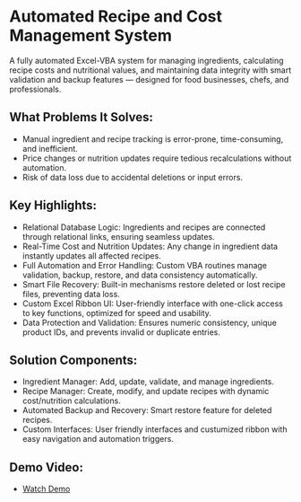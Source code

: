 # Automated Recipe and Cost Management System

A fully automated Excel-VBA system for managing ingredients, calculating recipe costs and nutritional values, and maintaining data integrity with smart validation and backup features — designed for food businesses, chefs, and professionals.

## What Problems It Solves:
- Manual ingredient and recipe tracking is error-prone, time-consuming, and inefficient.
- Price changes or nutrition updates require tedious recalculations without automation.
- Risk of data loss due to accidental deletions or input errors.

## Key Highlights:
- Relational Database Logic: Ingredients and recipes are connected through relational links, ensuring seamless updates.
- Real-Time Cost and Nutrition Updates: Any change in ingredient data instantly updates all affected recipes.
- Full Automation and Error Handling: Custom VBA routines manage validation, backup, restore, and data consistency automatically.
- Smart File Recovery: Built-in mechanisms restore deleted or lost recipe files, preventing data loss.
- Custom Excel Ribbon UI: User-friendly interface with one-click access to key functions, optimized for speed and usability.
- Data Protection and Validation: Ensures numeric consistency, unique product IDs, and prevents invalid or duplicate entries.

## Solution Components:
- Ingredient Manager: Add, update, validate, and manage ingredients.
- Recipe Manager: Create, modify, and update recipes with dynamic cost/nutrition calculations.
- Automated Backup and Recovery: Smart restore feature for deleted recipes.
- Custom Interfaces: User friendly interfaces and custumized ribbon with easy navigation and automation triggers.

## Demo Video:
- [Watch Demo](https://youtu.be/wwOtUFNklLU)
